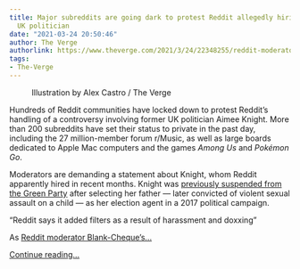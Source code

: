 ```yaml
---
title: Major subreddits are going dark to protest Reddit allegedly hiring a controversial
  UK politician
date: "2021-03-24 20:50:46"
author: The Verge
authorlink: https://www.theverge.com/2021/3/24/22348255/reddit-moderator-blackout-protest-aimee-knight-uk-green-party
tags:
- The-Verge
---
```

<figure>
      <img alt="" src="https://cdn.vox-cdn.com/thumbor/9VmB_dLy6l-sBzJTQ4oJl_O7Fpc=/0x0:2040x1360/1310x873/cdn.vox-cdn.com/uploads/chorus_image/image/69020639/acastro_180413_1777_reddit_0001.0.jpg" />
        <figcaption>Illustration by Alex Castro / The Verge</figcaption>
    </figure>

  <p id="O35Lzl">Hundreds of Reddit communities have locked down to protest Reddit’s handling of a controversy involving former UK politician Aimee Knight. More than 200 subreddits have set their status to private in the past day, including the 27 million-member forum r/Music, as well as large boards dedicated to Apple Mac computers and the games <em>Among Us</em> and <em>Pokémon Go</em>.</p>
<p id="EajxTP">Moderators are demanding a statement about Knight, whom Reddit apparently hired in recent months. Knight was <a href="https://www.theguardian.com/politics/2019/jan/12/green-party-failed-to-properly-investigate-child-abuser-report">previously suspended from the Green Party</a> after selecting her father — later convicted of violent sexual assault on a child — as her election agent in a 2017 political campaign.</p>
<div class="c-float-left"><aside id="zHGDCK"><q>Reddit says it added filters as a result of harassment and doxxing</q></aside></div>
<p id="Oy6o4Z">As <a href="https://www.reddit.com/user/Blank-Cheque/comments/mbmthf/why_is_this_subreddit_private_see_here_for_answers/">Reddit moderator Blank-Cheque’s...</a></p>
  <p>
    <a href="https://www.theverge.com/2021/3/24/22348255/reddit-moderator-blackout-protest-aimee-knight-uk-green-party">Continue reading&hellip;</a>
  </p>